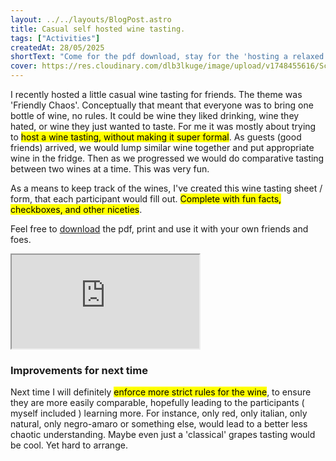 ```yaml
---
layout: ../../layouts/BlogPost.astro
title: Casual self hosted wine tasting.
tags: ["Activities"]
createdAt: 28/05/2025
shortText: "Come for the pdf download, stay for the 'hosting a relaxed wine tasting for friends'."
cover: https://res.cloudinary.com/dlb3lkuge/image/upload/v1748455616/Screenshot_2025-05-28_200544_mj9shf.png
---
```


I recently hosted a little casual wine tasting for friends. The theme was 'Friendly Chaos'. Conceptually that meant that everyone was to bring one bottle of wine, no rules. It could be wine they liked drinking, wine they hated, or wine they just wanted to taste. For me it was mostly about trying to <mark>host a wine tasting, without making it super formal</mark>.
As guests (good friends) arrived, we would lump similar wine together and put appropriate wine in the fridge. Then as we progressed we would do comparative tasting between two wines at a time. This was very fun.

As a means to keep track of the wines, I've created this wine tasting sheet / form, that each participant would fill out. <mark>Complete with fun facts, checkboxes, and other niceties</mark>.

Feel free to <a href="https://drive.google.com/uc?export=download&id=1ahap54BhP6OmaXjw9ALFBY88Ug4JU5bk"  class="download-btn" download >download</a> the pdf, print and use it with your own friends and foes.

<iframe 
    src="https://drive.google.com/file/d/1ahap54BhP6OmaXjw9ALFBY88Ug4JU5bk/preview" 
    allow="autoplay"
  >
</iframe>

### Improvements for next time
Next time I will definitely <mark>enforce more strict rules for the wine</mark>, to ensure they are more easily comparable, hopefully leading to the participants ( myself included ) learning more. For instance, only red, only italian, only natural, only negro-amaro or something else, would lead to a better less chaotic understanding. Maybe even just a 'classical' grapes tasting would be cool. Yet hard to arrange.
  